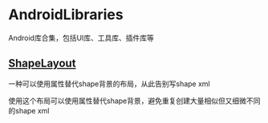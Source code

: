 # AndroidLibraries
Android库合集，包括UI库、工具库、插件库等

## [ShapeLayout](./ShapeLayout)

一种可以使用属性替代shape背景的布局，从此告别写shape xml

使用这个布局可以使用属性替代shape背景，避免重复创建大量相似但又细微不同的shape xml